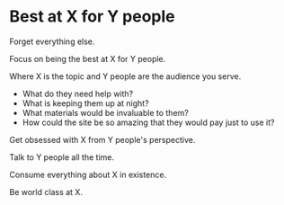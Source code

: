 # Best at X for Y people

Forget everything else.

Focus on being the best at X for Y people.

Where X is the topic and Y people are the audience you serve.

* What do they need help with?
* What is keeping them up at night?
* What materials would be invaluable to them?
* How could the site be so amazing that they would pay just to use it?

Get obsessed with X from Y people's perspective.

Talk to Y people all the time.

Consume everything about X in existence.

Be world class at X.

